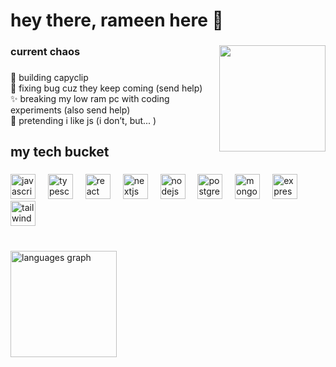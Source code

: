 <h1 align="left">hey there, rameen here 🍜</h1>

###

<img align="right" height="170" src="https://media3.giphy.com/media/v1.Y2lkPTc5MGI3NjExOXdpdWY4NzI3NGkwM3pld2lwbXV5bjlqaDVuMjlsY3Y1dHNtOHQ0biZlcD12MV9pbnRlcm5hbF9naWZfYnlfaWQmY3Q9Zw/Fj0MaDHcLycOk/giphy.gif"  />

###

<h3 align="left">current chaos</h3>

###

<p align="left">🍊 building capyclip <br>👾 fixing bug cuz they keep coming (send help)<br>✨ breaking my low ram pc with coding experiments (also send help)<br>🤧 pretending i like js (i don’t, but... )</p>

###

<h2 align="left">my tech bucket</h2>

###

<div align="left">
  <img src="https://cdn.jsdelivr.net/gh/devicons/devicon/icons/javascript/javascript-original.svg" height="40" alt="javascript logo"  />
  <img width="12" />
  <img src="https://cdn.jsdelivr.net/gh/devicons/devicon/icons/typescript/typescript-original.svg" height="40" alt="typescript logo"  />
  <img width="12" />
  <img src="https://cdn.jsdelivr.net/gh/devicons/devicon/icons/react/react-original.svg" height="40" alt="react logo"  />
  <img width="12" />
  <img src="https://cdn.jsdelivr.net/gh/devicons/devicon/icons/nextjs/nextjs-original.svg" height="40" alt="nextjs logo"  />
  <img width="12" />
  <img src="https://cdn.jsdelivr.net/gh/devicons/devicon/icons/nodejs/nodejs-original.svg" height="40" alt="nodejs logo"  />
  <img width="12" />
  <img src="https://cdn.jsdelivr.net/gh/devicons/devicon/icons/postgresql/postgresql-original.svg" height="40" alt="postgresql logo"  />
  <img width="12" />
  <img src="https://cdn.jsdelivr.net/gh/devicons/devicon/icons/mongodb/mongodb-original.svg" height="40" alt="mongodb logo"  />
  <img width="12" />
  <img src="https://cdn.jsdelivr.net/gh/devicons/devicon/icons/express/express-original.svg" height="40" alt="express logo"  />
  <img width="12" />
  <img src="https://cdn.jsdelivr.net/gh/devicons/devicon/icons/tailwindcss/tailwindcss-original-wordmark.svg" height="40" alt="tailwindcss logo"  />
</div>

###

<br clear="both">

<div align="left">
  <img src="https://github-readme-stats.vercel.app/api/top-langs?username=khanrameen&locale=en&hide_title=false&layout=compact&card_width=320&langs_count=5&theme=rose_pine&hide_border=true&order=2" height="170" alt="languages graph"  />
</div>

###
